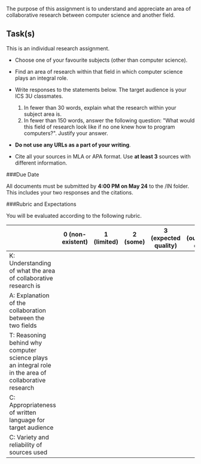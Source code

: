 The purpose of this assignment is to understand and appreciate an area of collaborative research between computer science and another field.

Task(s)
-------

This is an individual research assignment.

* Choose one of your favourite subjects (other than computer science).

* Find an area of research within that field in which computer science plays an integral role.

* Write responses to the statements below. The target audience is your ICS 3U classmates.

  1. In fewer than 30 words, explain what the research within your subject area is. 
  2. In fewer than 150 words, answer the following question: "What would this field of research look like if no one knew how to program computers?". Justify your answer.

* **Do not use any URLs as a part of your writing**.
* Cite all your sources in MLA or APA format. Use **at least 3** sources with different information.

	
###Due Date

All documents must be submitted by **4:00 PM on May 24** to the /IN folder. This includes your two responses and the citations.


###Rubric and Expectations

You will be evaluated according to the following rubric. 

| | 0 (non-existent) | 1 (limited) | 2 (some) | 3 (expected quality) | 4 (outstanding quality) |
| --- | --- | --- | --- | --- | --- |
| K: Understanding of what the area of collaborative research is | | | | | |
| A: Explanation of the collaboration between the two fields | | | | | |
| T: Reasoning behind why computer science plays an integral role in the area of collaborative research | | | | | |
| C: Appropriateness of written language for target audience | | | | | |
| C: Variety and reliability of sources used | | | | | |
